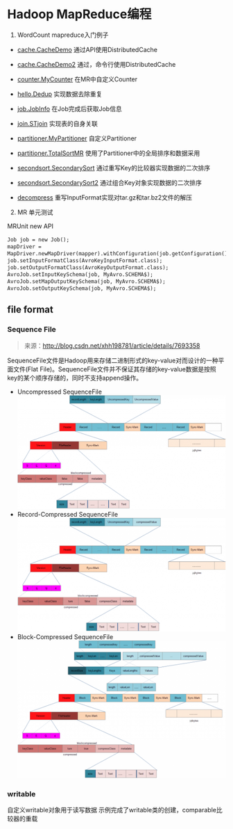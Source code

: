 # Hadoop MapReduce编程

1. WordCount mapreduce入门例子

* [cache.CacheDemo](cache/CacheDemo.java) 通过API使用DistributedCache
* [cache.CacheDemo2](cache/CacheDemo2.java) 通过，命令行使用DistributedCache
* [counter.MyCounter](counter/MyCounter.java) 在MR中自定义Counter
* [hello.Dedup](hello/Dedup.java) 实现数据去除重复
* [job.JobInfo](job/JobInfo.java) 在Job完成后获取Job信息
* [join.STjoin](join/STjoin.java) 实现表的自身关联
* [partitioner.MyPartitioner](partitioner/MyPartitioner.java) 自定义Partitioner
* [partitioner.TotalSortMR](partitioner/TotalSortMR.java) 使用了Partitioner中的全局排序和数据采用
* [secondsort.SecondarySort](secondsort/SecondarySort.java) 通过重写Key的比较器实现数据的二次排序
* [secondsort.SecondarySort2](secondsort/SecondarySort2.java) 通过组合Key对象实现数据的二次排序

* [decompress](secondsort) 重写InputFormat实现对tar.gz和tar.bz2文件的解压

2. MR 单元测试
	
MRUnit new API

 	Job job = new Job();
	mapDriver = MapDriver.newMapDriver(mapper).withConfiguration(job.getConfiguration());
	job.setInputFormatClass(AvroKeyInputFormat.class);
	job.setOutputFormatClass(AvroKeyOutputFormat.class);
	AvroJob.setInputKeySchema(job, MyAvro.SCHEMA$);
	AvroJob.setMapOutputKeySchema(job, MyAvro.SCHEMA$);
	AvroJob.setOutputKeySchema(job, MyAvro.SCHEMA$);
	
## file format
### Sequence File

> 来源：http://blog.csdn.net/xhh198781/article/details/7693358
	
SequenceFile文件是Hadoop用来存储二进制形式的key-value对而设计的一种平面文件(Flat File)。SequenceFile文件并不保证其存储的key-value数据是按照key的某个顺序存储的，同时不支持append操作。

* Uncompressed SequenceFile
![Uncompressed SequenceFile](/docs/pics/sequence_file1.png)
* Record-Compressed SequenceFile
![Record-Compressed SequenceFile](/docs/pics/sequence_file2.png)
* Block-Compressed SequenceFile
![Block-Compressed SequenceFile](/docs/pics/sequence_file3.png)

### writable

自定义writable对象用于读写数据
示例完成了writable类的创建，comparable比较器的重载

